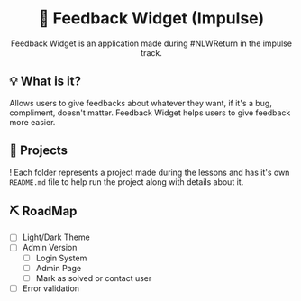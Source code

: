 <h1 align="center">🚀 Feedback Widget (Impulse)</h1>
<p align="center">Feedback Widget is an application made during #NLWReturn in the impulse track.</p>

## 💡 What is it?
Allows users to give feedbacks about whatever they want, if it's a bug, compliment, doesn't matter. Feedback Widget helps users to give feedback more easier.

## 🚧 Projects
! Each folder represents a project made during the lessons and has it's own `README.md` file to help run the project along with details about it.

## ⛏️ RoadMap
- [ ] Light/Dark Theme
- [ ] Admin Version
  - [ ] Login System
  - [ ] Admin Page
  - [ ] Mark as solved or contact user
- [ ] Error validation
